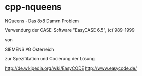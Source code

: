 # cpp-nqueens
NQueens - Das 8x8 Damen Problem

Verwendung der 
CASE-Software "EasyCASE 6.5", (c)1989-1999 

von 

SIEMENS AG Österreich 

zur Spezifikation und Codierung der Lösung

http://de.wikipedia.org/wiki/EasyCODE
http://www.easycode.de/

